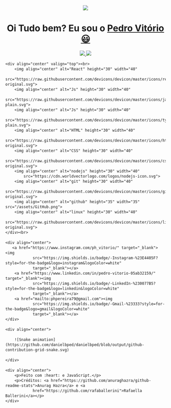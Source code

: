 <p align="center">
    <img width="40%" align="center" valign="middle" src="https:https://files.fm/f/xj3nch27c" target="_blank" </p>
<div>
    <h1 align="center">
        Oi Tudo bem? Eu sou o
        <a href="https://www.instagram.com/ph_vitorio/">Pedro Vitório 😃️</a>
    </h1>
    <div align="center">
        <a href="https://github.com/Phvitorio">
            <img height="150em"
                src="https://github-readme-stats.vercel.app/api?username=Phvitorio&count_private=true&include_all_commits=true&show_icons=true&theme=dracula&hide_border=false&show_owner=true" />
            <img height="150em"
                src="https://github-readme-stats.vercel.app/api/top-langs/?username=Phvitorio&theme=dracula&hide_border=false&&layout=compact" />
        </a>
    </div>

    <div align="center" valign="top"><br>
        <img align="center" alt="React" height="30" width="40"
            src="https://raw.githubusercontent.com/devicons/devicon/master/icons/react/react-original.svg">
        <img align="center" alt="Js" height="30" width="40"
            src="https://raw.githubusercontent.com/devicons/devicon/master/icons/javascript/javascript-plain.svg">
        <img align="center" alt="Js" height="30" width="40"
            src="https://raw.githubusercontent.com/devicons/devicon/master/icons/typescript/typescript-plain.svg">
        <img align="center" alt="HTML" height="30" width="40"
            src="https://raw.githubusercontent.com/devicons/devicon/master/icons/html5/html5-original.svg">
        <img align="center" alt="CSS" height="30" width="40"
            src="https://raw.githubusercontent.com/devicons/devicon/master/icons/css3/css3-original.svg">
        <img align="center" alt="nodejs" height="30" width="40"
            src="https://cdn.worldvectorlogo.com/logos/nodejs-icon.svg">
        <img align="center" alt="git" height="30" width="40"
            src="https://raw.githubusercontent.com/devicons/devicon/master/icons/git/git-original.svg">
        <img align="center" alt="github" height="35" width="35" src="/assets/GitHub.png">
        <img align="center" alt="linux" height="30" width="40"
            src="https://raw.githubusercontent.com/devicons/devicon/master/icons/linux/linux-original.svg">
    </div><br>

    <div align="center">
       <a href="https://www.instagram.com/ph_vitorio/" target="_blank"><img
                src="https://img.shields.io/badge/-Instagram-%23E4405F?style=for-the-badge&logo=instagram&logoColor=white"
                target="_blank"></a>
        <a href="https://www.linkedin.com/in/pedro-vitorio-05ab32159/" target="_blank"><img
                src="https://img.shields.io/badge/-LinkedIn-%230077B5?style=for-the-badge&logo=linkedin&logoColor=white"
                target="_blank"></a>
        <a href="mailto:phpereira79@gmail.com"><img
                src="https://img.shields.io/badge/-Gmail-%23333?style=for-the-badge&logo=gmail&logoColor=white"
                target="_blank"></a>
    </div>

    <div align="center">

        ![Snake animation](https://github.com/danielbped/danielbped/blob/output/github-contribution-grid-snake.svg)

    </div>

    <div align="center">
        <p>Feito com :heart: e JavaScript.</p>
        <p>Créditos: <a href="https://github.com/anuraghazra/github-readme-stats">Anurag Hazra</a> e <a
                href="https://github.com/rafaballerini">Rafaella Ballerini</a></p>
    </div>
